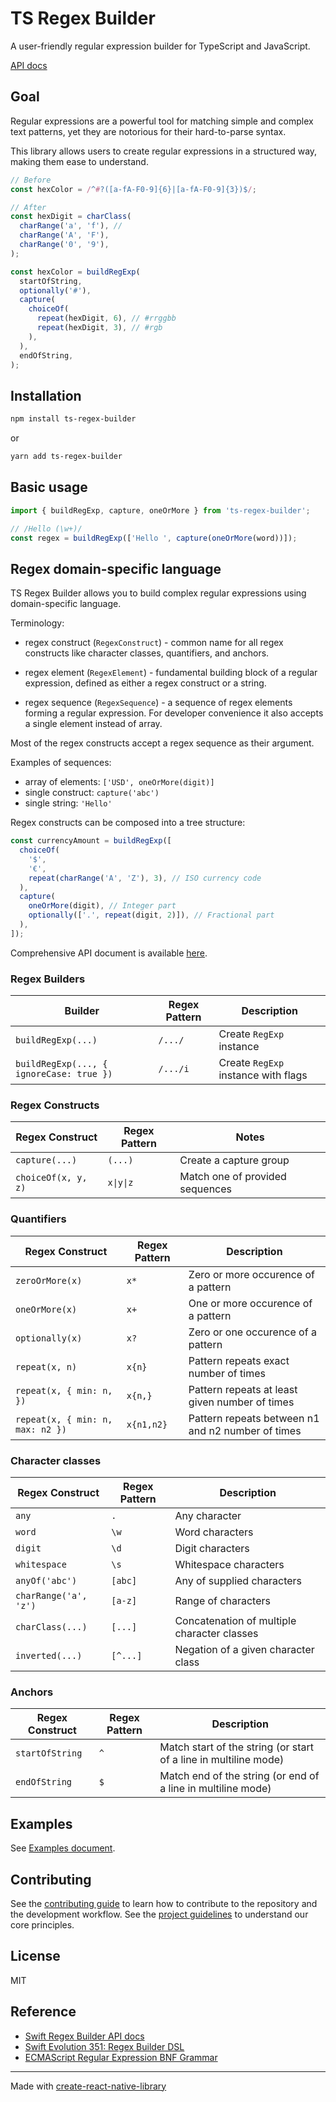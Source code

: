 # TS Regex Builder

A user-friendly regular expression builder for TypeScript and JavaScript.

[API docs](./API.md)

## Goal

Regular expressions are a powerful tool for matching simple and complex text patterns, yet they are notorious for their hard-to-parse syntax.

This library allows users to create regular expressions in a structured way, making them ease to understand.

```ts
// Before
const hexColor = /^#?([a-fA-F0-9]{6}|[a-fA-F0-9]{3})$/;

// After
const hexDigit = charClass(
  charRange('a', 'f'), //
  charRange('A', 'F'),
  charRange('0', '9'),
);

const hexColor = buildRegExp(
  startOfString,
  optionally('#'),
  capture(
    choiceOf(
      repeat(hexDigit, 6), // #rrggbb
      repeat(hexDigit, 3), // #rgb
    ),
  ),
  endOfString,
);
```

## Installation

```sh
npm install ts-regex-builder
```

or

```sh
yarn add ts-regex-builder
```

## Basic usage

```js
import { buildRegExp, capture, oneOrMore } from 'ts-regex-builder';

// /Hello (\w+)/
const regex = buildRegExp(['Hello ', capture(oneOrMore(word))]);
```

## Regex domain-specific language

TS Regex Builder allows you to build complex regular expressions using domain-specific language.

Terminology:

- regex construct (`RegexConstruct`) - common name for all regex constructs like character classes, quantifiers, and anchors.

- regex element (`RegexElement`) - fundamental building block of a regular expression, defined as either a regex construct or a string.

- regex sequence (`RegexSequence`) - a sequence of regex elements forming a regular expression. For developer convenience it also accepts a single element instead of array.

Most of the regex constructs accept a regex sequence as their argument.

Examples of sequences:
- array of elements: `['USD', oneOrMore(digit)]`
- single construct: `capture('abc')`
- single string: `'Hello'`

Regex constructs can be composed into a tree structure:

```ts
const currencyAmount = buildRegExp([
  choiceOf(
    '$',
    '€',
    repeat(charRange('A', 'Z'), 3), // ISO currency code
  ),
  capture(
    oneOrMore(digit), // Integer part
    optionally(['.', repeat(digit, 2)]), // Fractional part
  ),
]);
```

Comprehensive API document is available [here](./API.md).

### Regex Builders

| Builder                                  | Regex Pattern | Description                         |
| ---------------------------------------- | ------------- | ----------------------------------- |
| `buildRegExp(...)`                       | `/.../`       | Create `RegExp` instance            |
| `buildRegExp(..., { ignoreCase: true })` | `/.../i`      | Create `RegExp` instance with flags |

### Regex Constructs

| Regex Construct     | Regex Pattern | Notes                           |
| ------------------- | ------------- | ------------------------------- |
| `capture(...)`      | `(...)`       | Create a capture group          |
| `choiceOf(x, y, z)` | `x\|y\|z`     | Match one of provided sequences |

### Quantifiers

| Regex Construct                  | Regex Pattern | Description                                       |
| -------------------------------- | ------------- | ------------------------------------------------- |
| `zeroOrMore(x)`                  | `x*`          | Zero or more occurence of a pattern               |
| `oneOrMore(x)`                   | `x+`          | One or more occurence of a pattern                |
| `optionally(x)`                  | `x?`          | Zero or one occurence of a pattern                |
| `repeat(x, n)`                   | `x{n}`        | Pattern repeats exact number of times             |
| `repeat(x, { min: n, })`         | `x{n,}`       | Pattern repeats at least given number of times    |
| `repeat(x, { min: n, max: n2 })` | `x{n1,n2}`    | Pattern repeats between n1 and n2 number of times |

### Character classes

| Regex Construct       | Regex Pattern | Description                                 |
| --------------------- | ------------- | ------------------------------------------- |
| `any`                 | `.`           | Any character                               |
| `word`                | `\w`          | Word characters                             |
| `digit`               | `\d`          | Digit characters                            |
| `whitespace`          | `\s`          | Whitespace characters                       |
| `anyOf('abc')`        | `[abc]`       | Any of supplied characters                  |
| `charRange('a', 'z')` | `[a-z]`       | Range of characters                         |
| `charClass(...)`      | `[...]`       | Concatenation of multiple character classes |
| `inverted(...)`       | `[^...]`      | Negation of a given character class         |

### Anchors

| Regex Construct | Regex Pattern | Description                                                      |
| --------------- | ------------- | ---------------------------------------------------------------- |
| `startOfString` | `^`           | Match start of the string (or start of a line in multiline mode) |
| `endOfString`   | `$`           | Match end of the string (or end of a line in multiline mode)     |

## Examples

See [Examples document](./docs/Examples.md).

## Contributing

See the [contributing guide](CONTRIBUTING.md) to learn how to contribute to the repository and the development workflow.
See the [project guidelines](GUIDELINES.md) to understand our core principles.

## License

MIT

## Reference

- [Swift Regex Builder API docs](https://developer.apple.com/documentation/regexbuilder)
- [Swift Evolution 351: Regex Builder DSL](https://github.com/apple/swift-evolution/blob/main/proposals/0351-regex-builder.md)
- [ECMAScript Regular Expression BNF Grammar](https://262.ecma-international.org/7.0/#sec-regular-expressions)

---

Made with [create-react-native-library](https://github.com/callstack/react-native-builder-bob)

